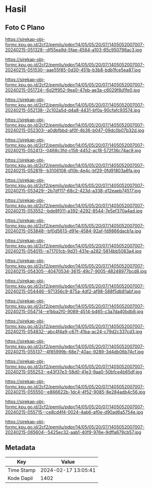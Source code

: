 # Hasil

## Foto C Plano

https://sirekap-obj-formc.kpu.go.id/2cf2/pemilu/pdpr/14/05/05/20/07/1405052007007-20240215-051328--df55ea9d-5fae-4564-a103-65c950798ac3.jpg

https://sirekap-obj-formc.kpu.go.id/2cf2/pemilu/pdpr/14/05/05/20/07/1405052007007-20240215-051530--aae55f85-0d30-451b-b3b8-bdb1fce5ea87.jpg

https://sirekap-obj-formc.kpu.go.id/2cf2/pemilu/pdpr/14/05/05/20/07/1405052007007-20240215-051724--6d2ff952-9ea0-47eb-ae3a-c6029f8d1fe0.jpg

https://sirekap-obj-formc.kpu.go.id/2cf2/pemilu/pdpr/14/05/05/20/07/1405052007007-20240215-052138--2c102a5d-d4a8-4431-bf0a-90cfafc93574.jpg

https://sirekap-obj-formc.kpu.go.id/2cf2/pemilu/pdpr/14/05/05/20/07/1405052007007-20240215-052303--a0dbfbbd-af0f-4b36-b047-09dc0b07b32d.jpg

https://sirekap-obj-formc.kpu.go.id/2cf2/pemilu/pdpr/14/05/05/20/07/1405052007007-20240215-052413--0468c3fd-c158-4452-ac18-572f36c74ac9.jpg

https://sirekap-obj-formc.kpu.go.id/2cf2/pemilu/pdpr/14/05/05/20/07/1405052007007-20240215-052819--b3106108-d10b-4e4c-bf29-0fd91803a6fa.jpg

https://sirekap-obj-formc.kpu.go.id/2cf2/pemilu/pdpr/14/05/05/20/07/1405052007007-20240215-053429--2b7df117-68c2-423d-a338-d12eaeb74517.jpg

https://sirekap-obj-formc.kpu.go.id/2cf2/pemilu/pdpr/14/05/05/20/07/1405052007007-20240215-053552--bde8f011-a392-4292-8544-7e5ef370a4ad.jpg

https://sirekap-obj-formc.kpu.go.id/2cf2/pemilu/pdpr/14/05/05/20/07/1405052007007-20240215-053848--bf0d5613-d91e-4584-92af-fd9866dacb1a.jpg

https://sirekap-obj-formc.kpu.go.id/2cf2/pemilu/pdpr/14/05/05/20/07/1405052007007-20240215-054015--e71701cb-9d31-431e-a282-5814bb5083a4.jpg

https://sirekap-obj-formc.kpu.go.id/2cf2/pemilu/pdpr/14/05/05/20/07/1405052007007-20240215-054305--40470534-3615-49c7-9005-48248977bcd8.jpg

https://sirekap-obj-formc.kpu.go.id/2cf2/pemilu/pdpr/14/05/05/20/07/1405052007007-20240215-054446--971356c9-875a-4df2-af98-588f5db81abf.jpg

https://sirekap-obj-formc.kpu.go.id/2cf2/pemilu/pdpr/14/05/05/20/07/1405052007007-20240215-054714--e1bba2f0-9089-4514-b465-c3a7da40bdb8.jpg

https://sirekap-obj-formc.kpu.go.id/2cf2/pemilu/pdpr/14/05/05/20/07/1405052007007-20240215-054832--abc4f4a9-c67f-41ba-ac24-c79d2c337cd3.jpg

https://sirekap-obj-formc.kpu.go.id/2cf2/pemilu/pdpr/14/05/05/20/07/1405052007007-20240215-055137--4f85999b-68e7-40ac-9289-3d4db06b74cf.jpg

https://sirekap-obj-formc.kpu.go.id/2cf2/pemilu/pdpr/14/05/05/20/07/1405052007007-20240215-055253--e43f37e3-58d0-41e3-9aa0-50bfce4b65df.jpg

https://sirekap-obj-formc.kpu.go.id/2cf2/pemilu/pdpr/14/05/05/20/07/1405052007007-20240215-055550--e866622b-1dc4-4f52-9085-8e284adb4c56.jpg

https://sirekap-obj-formc.kpu.go.id/2cf2/pemilu/pdpr/14/05/05/20/07/1405052007007-20240215-055715--ce8cd4f4-0024-4ab6-af0e-d90ad6a5754e.jpg

https://sirekap-obj-formc.kpu.go.id/2cf2/pemilu/pdpr/14/05/05/20/07/1405052007007-20240215-065604--5425ec32-aab1-40f9-976e-9dffa679cb57.jpg


## Metadata

| Key        | Value               |
| ---------- | ------------------- |
| Time Stamp | 2024-02-17 13:05:41 |
| Kode Dapil | 1402                |



